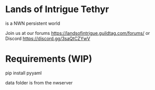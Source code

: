 # Lands of Intrigue Tethyr
is a NWN persistent world

Join us at our forums https://landsofintrigue.guildtag.com/forums/ or Discord https://discord.gg/3saQtCZYwV

# Requirements (WIP)
pip install pyyaml

data folder is from the nwserver